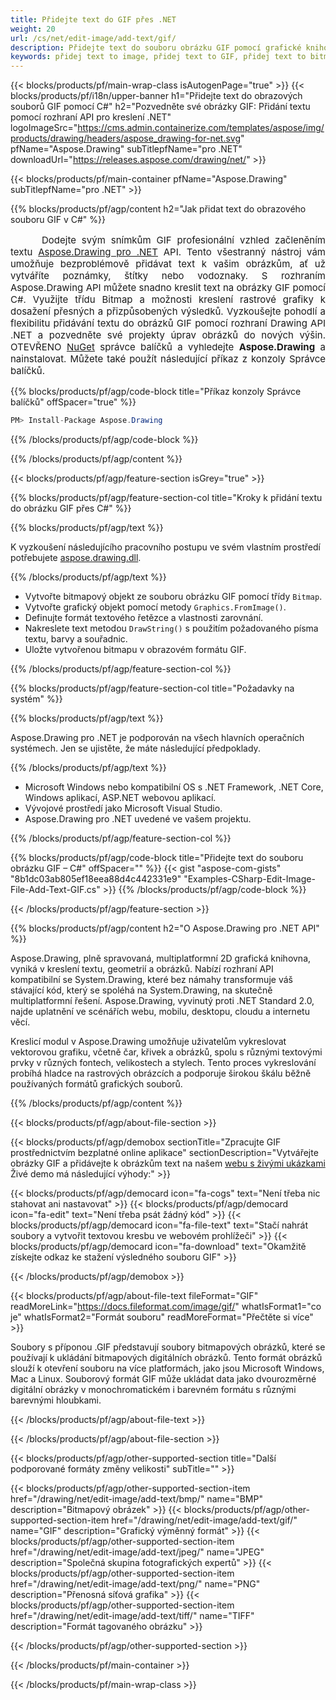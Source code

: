 ```yaml
---
title: Přidejte text do GIF přes .NET
weight: 20
url: /cs/net/edit-image/add-text/gif/
description: Přidejte text do souboru obrázku GIF pomocí grafické knihovny .NET
keywords: přidej text to image, přidej text to GIF, přidej text to bitmap, přidej text via C#, 2D graphics, drawing API, edit bitmap C#, Drawing pro .NET, save bitmap, save GIF image, cross-platform 2D graphic library, Bitmap class, raster graphics drawing, draw text, rendering raster images, GIF image file
---
```


{{< blocks/products/pf/main-wrap-class isAutogenPage="true" >}}
{{< blocks/products/pf/i18n/upper-banner h1="Přidejte text do obrazových souborů GIF pomocí C#" h2="Pozvedněte své obrázky GIF: Přidání textu pomocí rozhraní API pro kreslení .NET" logoImageSrc="https://cms.admin.containerize.com/templates/aspose/img/products/drawing/headers/aspose_drawing-for-net.svg" pfName="Aspose.Drawing" subTitlepfName="pro .NET" downloadUrl="https://releases.aspose.com/drawing/net/" >}}

{{< blocks/products/pf/main-container pfName="Aspose.Drawing" subTitlepfName="pro .NET" >}}


{{% blocks/products/pf/agp/content h2="Jak přidat text do obrazového souboru GIF v C#" %}}

<p align="justify" style="text-indent:50px;font-size:15px;">
Dodejte svým snímkům GIF profesionální vzhled začleněním textu <a href="https://products.aspose.com/drawing/net">Aspose.Drawing pro .NET</a> API. Tento všestranný nástroj vám umožňuje bezproblémově přidávat text k vašim obrázkům, ať už vytváříte poznámky, štítky nebo vodoznaky. S rozhraním Aspose.Drawing API můžete snadno kreslit text na obrázky GIF pomocí C#. Využijte třídu Bitmap a možnosti kreslení rastrové grafiky k dosažení přesných a přizpůsobených výsledků. Vyzkoušejte pohodlí a flexibilitu přidávání textu do obrázků GIF pomocí rozhraní Drawing API .NET a pozvedněte své projekty úprav obrázků do nových výšin. OTEVŘENO <a href="https://www.nuget.org/packages/aspose.drawing">NuGet</a> správce balíčků a vyhledejte <b>Aspose.Drawing</b> a nainstalovat. Můžete také použít následující příkaz z konzoly Správce balíčků.</p>

{{% blocks/products/pf/agp/code-block title="Příkaz konzoly Správce balíčků" offSpacer="true" %}}
```cs
PM> Install-Package Aspose.Drawing
```
{{% /blocks/products/pf/agp/code-block %}}

{{% /blocks/products/pf/agp/content %}}


{{< blocks/products/pf/agp/feature-section isGrey="true" >}}

{{% blocks/products/pf/agp/feature-section-col title="Kroky k přidání textu do obrázku GIF přes C#" %}}

{{% blocks/products/pf/agp/text %}}

K vyzkoušení následujícího pracovního postupu ve svém vlastním prostředí potřebujete [aspose.drawing.dll](https://downloads.aspose.com/drawing/net).

{{% /blocks/products/pf/agp/text %}}

+ Vytvořte bitmapový objekt ze souboru obrázku GIF pomocí třídy `Bitmap`.
+ Vytvořte grafický objekt pomocí metody `Graphics.FromImage()`.
+ Definujte formát textového řetězce a vlastnosti zarovnání.
+ Nakreslete text metodou `DrawString()` s použitím požadovaného písma textu, barvy a souřadnic.
+ Uložte vytvořenou bitmapu v obrazovém formátu GIF.

{{% /blocks/products/pf/agp/feature-section-col %}}

{{% blocks/products/pf/agp/feature-section-col title="Požadavky na systém" %}}

{{% blocks/products/pf/agp/text %}}

Aspose.Drawing pro .NET je podporován na všech hlavních operačních systémech. Jen se ujistěte, že máte následující předpoklady.

{{% /blocks/products/pf/agp/text %}}

- Microsoft Windows nebo kompatibilní OS s .NET Framework, .NET Core, Windows aplikací, ASP.NET webovou aplikací.
- Vývojové prostředí jako Microsoft Visual Studio.
- Aspose.Drawing pro .NET uvedené ve vašem projektu.

{{% /blocks/products/pf/agp/feature-section-col %}}

{{% blocks/products/pf/agp/code-block title="Přidejte text do souboru obrázku GIF – C#" offSpacer="" %}}
{{< gist "aspose-com-gists" "8b1dc03ab805ef18eea88d4c442331e9" "Examples-CSharp-Edit-Image-File-Add-Text-GIF.cs" >}}
{{% /blocks/products/pf/agp/code-block %}}

{{< /blocks/products/pf/agp/feature-section >}}


<!-- aboutfile Starts -->

{{% blocks/products/pf/agp/content h2="O Aspose.Drawing pro .NET API" %}}

Aspose.Drawing, plně spravovaná, multiplatformní 2D grafická knihovna, vyniká v kreslení textu, geometrií a obrázků. Nabízí rozhraní API kompatibilní se System.Drawing, které bez námahy transformuje váš stávající kód, který se spoléhá na System.Drawing, na skutečně multiplatformní řešení. Aspose.Drawing, vyvinutý proti .NET Standard 2.0, najde uplatnění ve scénářích webu, mobilu, desktopu, cloudu a internetu věcí.

Kreslicí modul v Aspose.Drawing umožňuje uživatelům vykreslovat vektorovou grafiku, včetně čar, křivek a obrázků, spolu s různými textovými prvky v různých fontech, velikostech a stylech. Tento proces vykreslování probíhá hladce na rastrových obrázcích a podporuje širokou škálu běžně používaných formátů grafických souborů.

{{% /blocks/products/pf/agp/content %}}


{{< blocks/products/pf/agp/about-file-section >}}

{{< blocks/products/pf/agp/demobox sectionTitle="Zpracujte GIF prostřednictvím bezplatné online aplikace" sectionDescription="Vytvářejte obrázky GIF a přidávejte k obrázkům text na našem [webu s živými ukázkami](https://products.aspose.app/drawing) Živé demo má následující výhody:" >}}

{{< blocks/products/pf/agp/democard icon="fa-cogs" text="Není třeba nic stahovat ani nastavovat" >}}
{{< blocks/products/pf/agp/democard icon="fa-edit" text="Není třeba psát žádný kód" >}}
{{< blocks/products/pf/agp/democard icon="fa-file-text" text="Stačí nahrát soubory a vytvořit textovou kresbu ve webovém prohlížeči" >}}
{{< blocks/products/pf/agp/democard icon="fa-download" text="Okamžitě získejte odkaz ke stažení výsledného souboru GIF" >}}

{{< /blocks/products/pf/agp/demobox >}}

{{< blocks/products/pf/agp/about-file-text fileFormat="GIF" readMoreLink="https://docs.fileformat.com/image/gif/" whatIsFormat1="co je" whatIsFormat2="Formát souboru" readMoreFormat="Přečtěte si více" >}}

Soubory s příponou .GIF představují soubory bitmapových obrázků, které se používají k ukládání bitmapových digitálních obrázků. Tento formát obrázků slouží k otevření souboru na více platformách, jako jsou Microsoft Windows, Mac a Linux. Souborový formát GIF může ukládat data jako dvourozměrné digitální obrázky v monochromatickém i barevném formátu s různými barevnými hloubkami.

{{< /blocks/products/pf/agp/about-file-text >}}

{{< /blocks/products/pf/agp/about-file-section >}}

<!-- aboutfile Ends -->


{{< blocks/products/pf/agp/other-supported-section title="Další podporované formáty změny velikosti" subTitle="" >}}

{{< blocks/products/pf/agp/other-supported-section-item href="/drawing/net/edit-image/add-text/bmp/" name="BMP" description="Bitmapový obrázek" >}}
{{< blocks/products/pf/agp/other-supported-section-item href="/drawing/net/edit-image/add-text/gif/" name="GIF" description="Grafický výměnný formát" >}}
{{< blocks/products/pf/agp/other-supported-section-item href="/drawing/net/edit-image/add-text/jpeg/" name="JPEG" description="Společná skupina fotografických expertů" >}}
{{< blocks/products/pf/agp/other-supported-section-item href="/drawing/net/edit-image/add-text/png/" name="PNG" description="Přenosná síťová grafika" >}}
{{< blocks/products/pf/agp/other-supported-section-item href="/drawing/net/edit-image/add-text/tiff/" name="TIFF" description="Formát tagovaného obrázku" >}}

{{< /blocks/products/pf/agp/other-supported-section >}}

{{< /blocks/products/pf/main-container >}}

{{< /blocks/products/pf/main-wrap-class >}}

